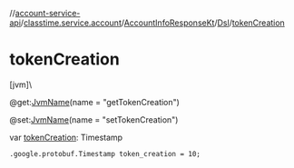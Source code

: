 //[account-service-api](../../../../index.md)/[classtime.service.account](../../index.md)/[AccountInfoResponseKt](../index.md)/[Dsl](index.md)/[tokenCreation](token-creation.md)

# tokenCreation

[jvm]\

@get:[JvmName](https://kotlinlang.org/api/latest/jvm/stdlib/kotlin.jvm/-jvm-name/index.html)(name = &quot;getTokenCreation&quot;)

@set:[JvmName](https://kotlinlang.org/api/latest/jvm/stdlib/kotlin.jvm/-jvm-name/index.html)(name = &quot;setTokenCreation&quot;)

var [tokenCreation](token-creation.md): Timestamp

<code>.google.protobuf.Timestamp token_creation = 10;</code>
